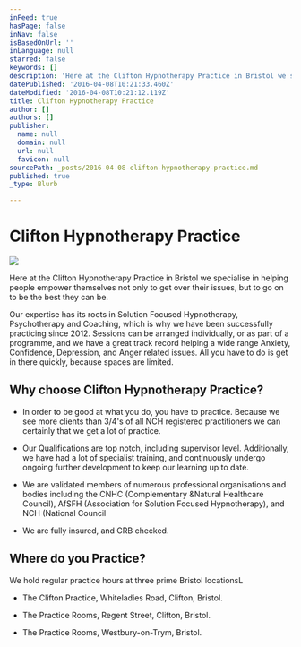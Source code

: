 ```yaml
---
inFeed: true
hasPage: false
inNav: false
isBasedOnUrl: ''
inLanguage: null
starred: false
keywords: []
description: 'Here at the Clifton Hypnotherapy Practice in Bristol we specialise in helping people empower themselves not only to get over their issues, but to go on to be the best they can be.'
datePublished: '2016-04-08T10:21:33.460Z'
dateModified: '2016-04-08T10:21:12.119Z'
title: Clifton Hypnotherapy Practice
author: []
authors: []
publisher:
  name: null
  domain: null
  url: null
  favicon: null
sourcePath: _posts/2016-04-08-clifton-hypnotherapy-practice.md
published: true
_type: Blurb

---
```

# Clifton Hypnotherapy Practice
![](https://the-grid-user-content.s3-us-west-2.amazonaws.com/dc9c5912-a463-4ee5-80ce-e0ede0e68a97.jpg)

Here at the Clifton Hypnotherapy Practice in Bristol we specialise in helping people empower themselves not only to get over their issues, but to go on to be the best they can be.

Our expertise has its roots in Solution Focused Hypnotherapy, Psychotherapy and Coaching, which is why we have been successfully practicing since 2012\.  Sessions can be arranged individually, or as part of a programme, and we have a great track record helping a wide range Anxiety, Confidence, Depression, and Anger related issues.  All you have to do is get in there quickly, because spaces are limited.

## Why choose Clifton Hypnotherapy Practice?

* In order to be good at what you do, you have to practice.  Because we see more clients than 3/4's of all NCH registered practitioners we can certainly that we get a lot of practice.

* Our Qualifications are top notch, including supervisor level.  Additionally, we have had a lot of specialist training, and continuously undergo ongoing further development to keep our learning up to date.

* We are validated members of numerous professional organisations and bodies including the CNHC (Complementary &Natural Healthcare Council), AfSFH (Association for Solution Focused Hypnotherapy), and NCH (National Council 

* We are fully insured, and CRB checked.

## Where do you Practice?

We hold regular practice hours at three prime Bristol locationsL

* The Clifton Practice, Whiteladies Road, Clifton, Bristol.

* The Practice Rooms, Regent Street, Clifton, Bristol.

* The Practice Rooms, Westbury-on-Trym, Bristol.